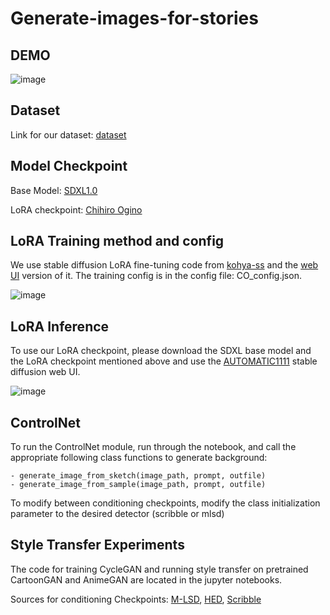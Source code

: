 # Generate-images-for-stories

## DEMO
![image](https://github.com/zehuiwu/Generate-images-for-stories/assets/35386051/7cbebb17-ce01-4148-84ae-50763bfca9a1)

## Dataset
Link for our dataset: [dataset](https://drive.google.com/drive/folders/1hjxs5-X9-ES40j6gF1VVLcAw1ROuN2nX?usp=sharing)

## Model Checkpoint
Base Model: [SDXL1.0](https://huggingface.co/stabilityai/stable-diffusion-xl-base-1.0)

LoRA checkpoint: [Chihiro Ogino](https://drive.google.com/file/d/1ZBYxd7YFpYxGkUj3yB6Mj-HHX8KO3XWq/view?usp=drive_link)

## LoRA Training method and config
We use stable diffusion LoRA fine-tuning code from [kohya-ss](https://github.com/kohya-ss/sd-scripts) and the [web UI](https://github.com/bmaltais/kohya_ss) version of it. The training config is in the config file: CO_config.json.

![image](https://github.com/zehuiwu/Generate-images-for-stories/assets/35386051/e0f4b266-e302-4743-a204-a3732a83959b)

## LoRA Inference
To use our LoRA checkpoint, please download the SDXL base model and the LoRA checkpoint mentioned above and use the [AUTOMATIC1111](https://github.com/AUTOMATIC1111/stable-diffusion-webui) stable diffusion web UI. 

![image](https://github.com/zehuiwu/Generate-images-for-stories/assets/35386051/548783e0-122a-48b7-a5f5-79895b46e511)

## ControlNet

To run the ControlNet module, run through the notebook, and call the appropriate following class functions to generate background:

    - generate_image_from_sketch(image_path, prompt, outfile)  
    - generate_image_from_sample(image_path, prompt, outfile)

To modify between conditioning checkpoints, modify the class initialization parameter to the desired detector (scribble or mlsd)

## Style Transfer Experiments
The code for training CycleGAN and running style transfer on pretrained CartoonGAN and AnimeGAN are located in the jupyter notebooks.

Sources for conditioning Checkpoints: 
[M-LSD](https://huggingface.co/lllyasviel/sd-controlnet-mlsd), 
[HED](https://huggingface.co/lllyasviel/sd-controlnet-hed), 
[Scribble](https://huggingface.co/lllyasviel/sd-controlnet-scribble)


